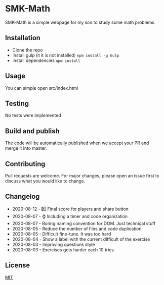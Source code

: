 # SMK-Math

SMK-Math is a simple webpage for my son to study some math problems.

## Installation

* Clone the repo
* Install gulp (it it is not installed) `npm install -g Gulp`
* Install dependencies `npm install`

## Usage

You can simple open src/index.html

## Testing

No tests were implemented

## Build and publish

The code will be automatically published when we accept your PR and merge it into master.

## Contributing

Pull requests are welcome. For major changes, please open an issue first to discuss what you would like to change.

## Changelog

* 2020-08-12 - :one: Final score for players and share button
* 2020-08-07 - :watch: Including a timer and code organization
* 2020-08-07 - Boring naming convention for DOM. Just technical stuff
* 2020-08-05 - Reduce the number of files and code duplication
* 2020-08-05 - Difficult fine-tune. It was too hard
* 2020-08-04 - Show a label with the current difficult of the exercise
* 2020-08-03 - Improving questions style
* 2020-08-03 - Exercises gets harder each 10 tries

## License

[MIT](https://choosealicense.com/licenses/mit/)
